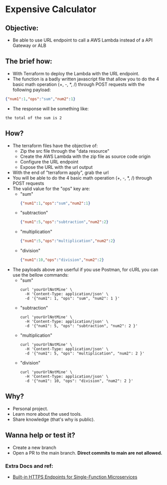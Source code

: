 # Expensive Calculator

## Objective:
- Be able to use URL endpoint to call a AWS Lambda instead of a API Gateway or ALB
## The brief how:
- With Terraform to deploy the Lambda with the URL endpoint.
- The function is a badly written javascript file that allow you to do the 4 basic math operation (+, -, *, /) through POST requests with the following payload:
```json
{"num1":1,"ops":"sum","num2":1}
```
- The response will be something like:
```
the total of the sum is 2
```
## How?
- The terraform files have the objective of: 
  - Zip the src file through the "data resource"
  - Create the AWS Lambda with the zip file as source code origin
  - Configure the URL endpoint
  - Expose the URL with the url output
- With the end of "terraform apply", grab the url
- You will be able to do the 4 basic math operation (+, -, *, /) through POST requests
- The valid value for the "ops" key are:
  - "sum"
    ```json
    {"num1":1,"ops":"sum","num2":1}
    ```
  - "subtraction"
    ```json
    {"num1":5,"ops":"subtraction","num2":2}
    ```
  - "multiplication"
    ```json
    {"num1":5,"ops":"multiplication","num2":2}
    ```
  - "division"
    ```json
    {"num1":10,"ops":"division","num2":2}
    ```
- The payloads above are userful if you use Postman, for cURL you can use the bellow commands:
  - "sum"
    ```shell
    curl 'yourUrlNotMine' \
      -H 'Content-Type: application/json' \
      -d '{"num1": 1, "ops": "sum", "num2": 1 }'
    ```
  - "subtraction"
    ```shell
    curl 'yourUrlNotMine' \
      -H 'Content-Type: application/json' \
      -d '{"num1": 5, "ops": "subtraction", "num2": 2 }'
    ```
  - "multiplication"
    ```shell
    curl 'yourUrlNotMine' \
      -H 'Content-Type: application/json' \
      -d '{"num1": 5, "ops": "multiplication", "num2": 2 }'
    ```
  - "division"
    ```shell
    curl 'yourUrlNotMine' \
      -H 'Content-Type: application/json' \
      -d '{"num1": 10, "ops": "division", "num2": 2 }'
    ```
## Why?

- Personal project.
- Learn more about the used tools.
- Share knowledge (that's why is public).

## Wanna help or test it?
- Create a new branch
- Open a PR to the main branch. **Direct commits to main are not allowed.**
### Extra Docs and ref:
- [Built-in HTTPS Endpoints for Single-Function Microservices](https://aws.amazon.com/pt/blogs/aws/announcing-aws-lambda-function-urls-built-in-https-endpoints-for-single-function-microservices/)
